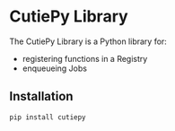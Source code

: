 # CutiePy Library

The CutiePy Library is a Python library for:

* registering functions in a Registry
* enqueueing Jobs

## Installation

``` bash
pip install cutiepy
```
